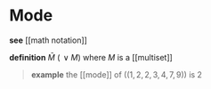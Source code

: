 # Mode

**see** [[math notation]]

**definition** $\bar M\ (\,\lor M)$ where $M$ is a [[multiset]]

> **example** the [[mode]] of $((1, 2, 2, 3, 4, 7, 9))$ is $2$
